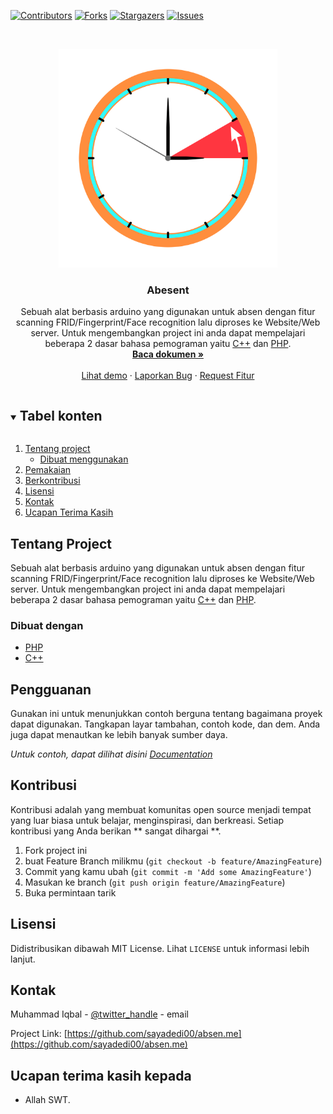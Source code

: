 <!--
*** Thanks for checking out the Best-README-Template. If you have a suggestion
*** that would make this better, please fork the repo and create a pull request
*** or simply open an issue with the tag "enhancement".
*** Thanks again! Now go create something AMAZING! :D
***
***
***
*** To avoid retyping too much info. Do a search and replace for the following:
*** github_username, repo_name, twitter_handle, email, project_title, project_description
-->



<!-- PROJECT SHIELDS -->
<!--
*** I'm using markdown "reference style" links for readability.
*** Reference links are enclosed in brackets [ ] instead of parentheses ( ).
*** See the bottom of this document for the declaration of the reference variables
*** for contributors-url, forks-url, etc. This is an optional, concise syntax you may use.
*** https://www.markdownguide.org/basic-syntax/#reference-style-links
-->
[![Contributors][contributors-shield]][contributors-url]
[![Forks][forks-shield]][forks-url]
[![Stargazers][stars-shield]][stars-url]
[![Issues][issues-shield]][issues-url]



<!-- PROJECT LOGO -->
<br />
<p align="center">
  <a href="https://github.com/sayadedi00/absen.me">
    <img src="images/logo_.png" alt="Logo" width="350" height="350">
  </a>

  <h3 align="center">Abesent</h3>

  <p align="center">
    Sebuah alat berbasis arduino yang digunakan untuk absen dengan fitur scanning FRID/Fingerprint/Face recognition lalu diproses ke Website/Web server. 
    Untuk mengembangkan project ini anda dapat mempelajari beberapa 2 dasar bahasa pemograman yaitu <a href="https://www.w3schools.com/cpp/">C++</a> dan <a href="https://www.w3schools.com/PHP/">PHP</a>.
    <br/>
    <a href="https://github.com/sayadedi00/absen.me"><strong>Baca dokumen »</strong></a>
    <br />
    <br />
    <a href="https://github.com/sayadedi00/absen.me">Lihat demo</a>
    ·
    <a href="https://github.com/sayadedi00/absen.me/issues">Laporkan Bug</a>
    ·
    <a href="https://github.com/sayadedi00/absen.me/issues">Request Fitur</a>
  </p>
</p>



<!-- TABLE OF CONTENTS -->
<details open="open">
  <summary><h2 style="display: inline-block">Tabel konten</h2></summary>
  <ol>
    <li>
      <a href="#about-the-project">Tentang project</a>
      <ul>
        <li><a href="#built-with">Dibuat menggunakan</a></li>
      </ul>
    </li>
    <li><a href="#usage">Pemakaian</a></li>
    <li><a href="#contributing">Berkontribusi</a></li>
    <li><a href="#license">Lisensi</a></li>
    <li><a href="#contact">Kontak</a></li>
    <li><a href="#acknowledgements">Ucapan Terima Kasih</a></li>
  </ol>
</details>



<!-- ABOUT THE PROJECT -->
## Tentang Project

Sebuah alat berbasis arduino yang digunakan untuk absen dengan fitur scanning FRID/Fingerprint/Face recognition lalu diproses ke Website/Web server. 
    Untuk mengembangkan project ini anda dapat mempelajari beberapa 2 dasar bahasa pemograman yaitu <a href="https://www.w3schools.com/cpp/">C++</a> dan <a href="https://www.w3schools.com/PHP/">PHP</a>.


### Dibuat dengan

* [PHP](PHP)
* [C++](C++)


<!-- USAGE EXAMPLES -->
## Pengguanan

Gunakan ini untuk menunjukkan contoh berguna tentang bagaimana proyek dapat digunakan. Tangkapan layar tambahan, contoh kode, dan dem. Anda juga dapat menautkan ke lebih banyak sumber daya.

_Untuk contoh, dapat dilihat disini [Documentation](https://github.com/sayadedi00/absen.me)_



<!-- CONTRIBUTING -->
## Kontribusi

Kontribusi adalah yang membuat komunitas open source menjadi tempat yang luar biasa untuk belajar, menginspirasi, dan berkreasi. Setiap kontribusi yang Anda berikan ** sangat dihargai **.

1. Fork project ini
2. buat Feature Branch milikmu (`git checkout -b feature/AmazingFeature`)
3. Commit yang kamu ubah (`git commit -m 'Add some AmazingFeature'`)
4. Masukan ke branch (`git push origin feature/AmazingFeature`)
5. Buka permintaan tarik



<!-- LICENSE -->
## Lisensi

Didistribusikan dibawah MIT License. Lihat `LICENSE` untuk informasi lebih lanjut.



<!-- CONTACT -->
## Kontak

Muhammad Iqbal - [@twitter_handle](https://twitter.com/sayadedi00) - email

Project Link: [https://github.com/sayadedi00/absen.me](https://github.com/sayadedi00/absen.me)



<!-- ACKNOWLEDGEMENTS -->
## Ucapan terima kasih kepada

* Allah SWT.





<!-- MARKDOWN LINKS & IMAGES -->
<!-- https://www.markdownguide.org/basic-syntax/#reference-style-links -->
[contributors-shield]: https://img.shields.io/github/contributors/sayadedi00/absen.me.svg?style=for-the-badge
[contributors-url]: https://github.com/sayadedi00/absen.me/graphs/contributors
[forks-shield]: https://img.shields.io/github/forks/sayadedi00/absen.me.svg?style=for-the-badge
[forks-url]: https://github.com/sayadedi00/absen.me/network/members
[stars-shield]: https://img.shields.io/github/stars/sayadedi00/absen.me.svg?style=for-the-badge
[stars-url]: https://github.com/sayadedi00/absen.me/stargazers
[issues-shield]: https://img.shields.io/github/issues/sayadedi00/absen.me.svg?style=for-the-badge
[issues-url]: https://github.com/sayadedi00/absen.me/issues
[license-shield]: https://img.shields.io/github/license/sayadedi00/absen.me.svg?style=for-the-badge
[license-url]: https://github.com/sayadedi00/absen.me/blob/master/LICENSE
